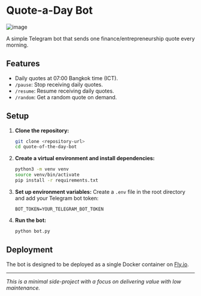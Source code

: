 # Quote-a-Day Bot

![image](https://github.com/user-attachments/assets/f2b48dc0-4ec3-4ed7-9726-805381ea23dd)


A simple Telegram bot that sends one finance/entrepreneurship quote every morning.

## Features

- Daily quotes at 07:00 Bangkok time (ICT).
- `/pause`: Stop receiving daily quotes.
- `/resume`: Resume receiving daily quotes.
- `/random`: Get a random quote on demand.

## Setup

1.  **Clone the repository:**
    ```bash
    git clone <repository-url>
    cd quote-of-the-day-bot
    ```

2.  **Create a virtual environment and install dependencies:**
    ```bash
    python3 -m venv venv
    source venv/bin/activate
    pip install -r requirements.txt
    ```

3.  **Set up environment variables:**
    Create a `.env` file in the root directory and add your Telegram bot token:
    ```
    BOT_TOKEN=YOUR_TELEGRAM_BOT_TOKEN
    ```

4.  **Run the bot:**
    ```bash
    python bot.py
    ```

## Deployment

The bot is designed to be deployed as a single Docker container on [Fly.io](https://fly.io/).

---

*This is a minimal side-project with a focus on delivering value with low maintenance.*
